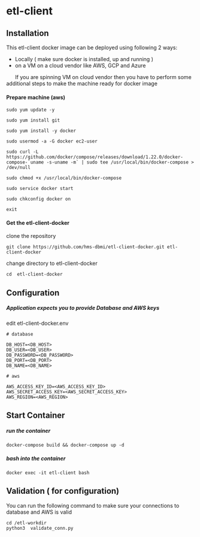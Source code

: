 # etl-client 

## Installation 

This etl-client docker image can be deployed using following 2 ways:

- Locally ( make sure docker is installed, up and running ) 
- on a VM on a cloud vendor like AWS, GCP and Azure

&nbsp;&nbsp;&nbsp;&nbsp;&nbsp;&nbsp;If you are spinning VM on cloud vendor then you have to perform some additional steps to make the machine ready for docker image


#### Prepare machine (aws)

```
sudo yum update -y

sudo yum install git

sudo yum install -y docker

sudo usermod -a -G docker ec2-user

sudo curl -L https://github.com/docker/compose/releases/download/1.22.0/docker-compose-`uname -s-uname -m` | sudo tee /usr/local/bin/docker-compose > /dev/null

sudo chmod +x /usr/local/bin/docker-compose

sudo service docker start

sudo chkconfig docker on

exit

```


#### Get the etl-client-docker 

clone the repository


```
git clone https://github.com/hms-dbmi/etl-client-docker.git etl-client-docker
```


change directory to  etl-client-docker

```
cd  etl-client-docker
```
## Configuration
##### Application expects you to provide Database and AWS keys

edit  etl-client-docker.env

```
# database

DB_HOST=<DB_HOST>
DB_USER=<DB_USER>
DB_PASSWORD=<DB_PASSWORD>
DB_PORT=<DB_PORT>
DB_NAME=<DB_NAME>

# aws

AWS_ACCESS_KEY_ID=<AWS_ACCESS_KEY_ID>
AWS_SECRET_ACCESS_KEY=<AWS_SECRET_ACCESS_KEY>
AWS_REGION=<AWS_REGION>
```
## Start Container
##### run the container

```
docker-compose build && docker-compose up -d
```


#####  bash into the container

```
docker exec -it etl-client bash
```

## Validation ( for configuration) 
You can run the following command to make sure your connections to database and AWS is valid 
```
cd /etl-workdir
python3  validate_conn.py 
```


